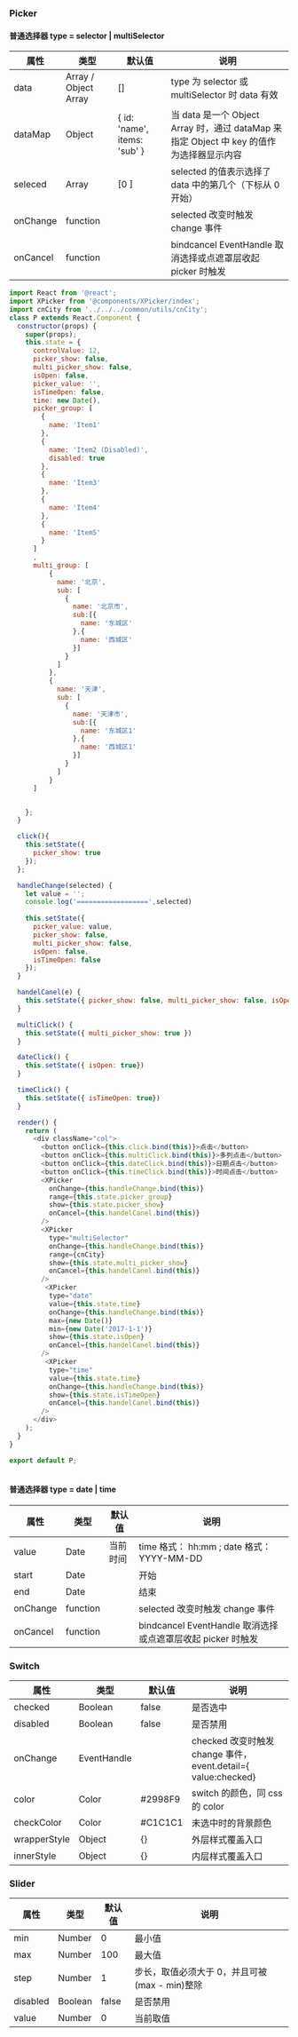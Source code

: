 ### Picker

#### 普通选择器 type = selector  | multiSelector

| 属性     | 类型          | 默认值 | 说明                                             |
| -------- | ------------- | ------ |------------------------------------------------ |
| data     | Array / Object Array        |    []    | type 为 selector 或 multiSelector 时 data 有效                            |
| dataMap    | Object |   { id: 'name', items: 'sub' }    |  当 data 是一个 Object Array 时，通过 dataMap 来指定 Object 中 key 的值作为选择器显示内容| 
|seleced  | Array     |   [0 ]     | selected 的值表示选择了 data 中的第几个（下标从 0 开始）                          |
| onChange     | function      |        | selected 改变时触发 change 事件                           |
| onCancel | function      |        | bindcancel	EventHandle		取消选择或点遮罩层收起 picker 时触发 |


```javascript
import React from '@react';
import XPicker from '@components/XPicker/index';
import cnCity from '../../../common/utils/cnCity';
class P extends React.Component {
  constructor(props) {
    super(props);
    this.state = {
      controlValue: 12,
      picker_show: false,
      multi_picker_show: false,
      isOpen: false,
      picker_value: '',
      isTimeOpen: false,
      time: new Date(),
      picker_group: [
        {
          name: 'Item1'
        },
        {
          name: 'Item2 (Disabled)',
          disabled: true
        },
        {
          name: 'Item3'
        },
        {
          name: 'Item4'
        },
        {
          name: 'Item5'
        }
      ]
      ,
      multi_group: [
          {
            name: '北京',
            sub: [
              {
                name: '北京市',
                sub:[{
                  name: '东城区'
                },{
                  name: '西城区'
                }]
              }
            ]
          },
          {
            name: '天津',
            sub: [
              {
                name: '天津市',
                sub:[{
                  name: '东城区1'
                },{
                  name: '西城区1'
                }]
              }
            ]
          }
      ]


    };
  }

  click(){
    this.setState({
      picker_show: true
    });
  };

  handleChange(selected) {
    let value = '';
    console.log('==================',selected)
   
    this.setState({
      picker_value: value,
      picker_show: false,
      multi_picker_show: false,
      isOpen: false,
      isTimeOpen: false
    });
  }

  handelCanel(e) {
    this.setState({ picker_show: false, multi_picker_show: false, isOpen: false })
  }

  multiClick() {
    this.setState({ multi_picker_show: true })
  }

  dateClick() {
    this.setState({ isOpen: true})
  }

  timeClick() {
    this.setState({ isTimeOpen: true})
  }

  render() {
    return (
      <div className="col">
        <button onClick={this.click.bind(this)}>点击</button>
        <button onClick={this.multiClick.bind(this)}>多列点击</button>
        <button onClick={this.dateClick.bind(this)}>日期点击</button>
        <button onClick={this.timeClick.bind(this)}>时间点击</button>
        <XPicker
          onChange={this.handleChange.bind(this)}
          range={this.state.picker_group}
          show={this.state.picker_show}
          onCancel={this.handelCanel.bind(this)}
        />
        <XPicker
          type="multiSelector"
          onChange={this.handleChange.bind(this)}
          range={cnCity}
          show={this.state.multi_picker_show}
          onCancel={this.handelCanel.bind(this)}
        />
         <XPicker
          type="date"
          value={this.state.time}
          onChange={this.handleChange.bind(this)}
          max={new Date()}
          min={new Date('2017-1-1')}
          show={this.state.isOpen}
          onCancel={this.handelCanel.bind(this)}
        />
         <XPicker
          type="time"
          value={this.state.time}
          onChange={this.handleChange.bind(this)}
          show={this.state.isTimeOpen}
          onCancel={this.handelCanel.bind(this)}
        />
      </div>
    );
  }
}

export default P;



```

#### 普通选择器 type = date  | time

| 属性     | 类型          | 默认值 | 说明                                             |
| -------- | ------------- | ------ |------------------------------------------------ |
| value     | Date        |    当前时间   |           time 格式： hh:mm ; date 格式： YYYY-MM-DD                  |
| start    | Date |       | 开始| 
|end  | Date     |      | 结束                         |
| onChange     | function      |        | selected 改变时触发 change 事件                           |
| onCancel | function      |        | bindcancel	EventHandle		取消选择或点遮罩层收起 picker 时触发 |

### Switch

| 属性     | 类型          | 默认值 | 说明                                             |
| -------- | ------------- | ------ |------------------------------------------------ |
| checked     | Boolean        |    false    | 是否选中                 |
| disabled    | Boolean        |    false    | 是否禁用                 |
| onChange    |EventHandle        |       | checked 改变时触发 change 事件，event.detail={ value:checked}              |
| color   |Color       |  #2998F9     | switch 的颜色，同 css 的 color            |
| checkColor   |Color       |  #C1C1C1     | 未选中时的背景颜色            |
| wrapperStyle|Object       |  {}    | 外层样式覆盖入口           |
| innerStyle|Object       |  {}    | 内层样式覆盖入口          |


### Slider


| 属性     | 类型          | 默认值 | 说明                                             |
| -------- | ------------- | ------ |------------------------------------------------ |
| min     | Number        |    0    | 最小值                 |
| max     | Number        |    100    | 最大值                 |
| step     | Number        |    1    | 步长，取值必须大于 0，并且可被(max - min)整除                 |
| disabled    | Boolean        |    false    | 是否禁用                 |
| value    | Number       |  0    | 当前取值                |


